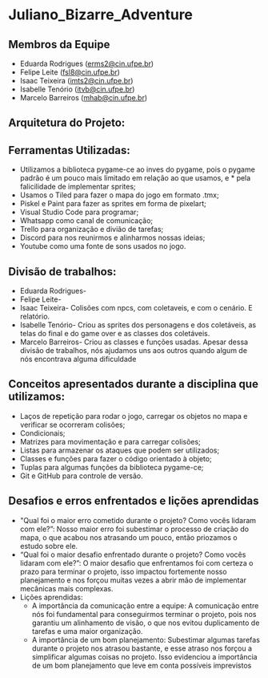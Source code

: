 # Juliano_Bizarre_Adventure

## Membros da Equipe
  * Eduarda Rodrigues (erms2@cin.ufpe.br)
  * Felipe Leite (fsl8@cin.ufpe.br)
  * Isaac Teixeira (imts2@cin.ufpe.br)
  * Isabelle Tenório (itvb@cin.ufpe.br)
  * Marcelo Barreiros (mhab@cin.ufpe.br)

## Arquitetura do Projeto:

## Ferramentas Utilizadas:

  * Utilizamos a biblioteca pygame-ce ao inves do pygame, pois o pygame padrão é um pouco mais limitado em relação ao que usamos, e * pela falicilidade de implementar sprites;
  * Usamos o Tiled para fazer o mapa do jogo em formato .tmx;
  * Piskel e Paint para fazer as sprites em forma de pixelart;
  * Visual Studio Code para programar;
  * Whatsapp como canal de comunicação;
  * Trello para organização e divião de tarefas;
  * Discord para nos reunirmos e alinharmos nossas ideias;
  * Youtube como uma fonte de sons usados no jogo.

## Divisão de trabalhos:
  * Eduarda Rodrigues-
  * Felipe Leite-
  * Isaac Teixeira- Colisões com npcs, com coletaveis, e com o cenário. E relatório.
  * Isabelle Tenório- Criou as sprites dos personagens e dos coletáveis, as telas do final e do game over e as classes dos coletáveis.
  * Marcelo Barreiros- Criou as classes e funções usadas.
  Apesar dessa divisão de trabalhos, nós ajudamos uns aos outros quando algum de nós encontrava alguma dificuldade 

## Conceitos apresentados durante a disciplina que utilizamos:
  * Laços de repetição para rodar o jogo, carregar os objetos no mapa e verificar se ocorreram colisões;
  * Condicionais;
  * Matrizes para movimentação e para carregar colisões;
  * Listas para armazenar os ataques que podem ser utilizados;
  * Classes e funções para fazer o código orientado à objeto;
  * Tuplas para algumas funções da biblioteca pygame-ce;
  * Git e GitHub para controle de versão.

## Desafios e erros enfrentados e lições aprendidas
  * "Qual foi o maior erro cometido durante o projeto? Como vocês lidaram com ele?”:
    Nosso maior erro foi subestimar o processo de criação do mapa, o que acabou nos atrasando um pouco, então priozamos o estudo sobre ele.
  * “Qual foi o maior desafio enfrentado durante o projeto? Como vocês lidaram com ele?”:
    O maior desafio que enfrentamos foi com certeza o prazo para terminar o projeto, isso impactou fortemente nosso planejamento e nos forçou muitas vezes a abrir mão de implementar mecânicas mais complexas.
  * Lições aprendidas:
    * A importância da comunicação entre a equipe: A comunicação entre nós foi fundamental para conseguirmos terminar o projeto, pois nos garantiu um alinhamento de visão, o que nos evitou duplicamento de tarefas e uma maior organização.
    * A importância de um bom planejamento: Subestimar algumas tarefas durante o projeto nos atrasou bastante, e esse atraso nos forçou a simplificar algumas coisas no projeto. Isso evidenciou a importância de um bom planejamento que leve em conta possíveis imprevistos

